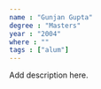 ```yaml
---
name : "Gunjan Gupta"
degree : "Masters"
year : "2004"
where : ""
tags : ["alum"]
---
```

Add description here.

